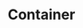 ---
layout: pattern.njk
tags: 
    - mobile_en
    - mobile_components_en
    - page
key: container-mobile_en
title: Container
parent: components-mobile_en
image: mobile/overview/container.webp
keywords: container, content, footer, header
order: 35
---